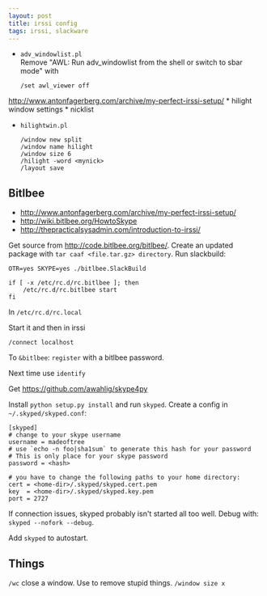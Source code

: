 ```yaml
---
layout: post
title: irssi config
tags: irssi, slackware
---
```


* `adv_windowlist.pl`  
    Remove "AWL: Run adv_windowlist from the shell or switch to sbar mode" with

    `/set awl_viewer off`



http://www.antonfagerberg.com/archive/my-perfect-irssi-setup/
    * hilight window settings
    * nicklist

* `hilightwin.pl`  
    ```
    /window new split
    /window name hilight
    /window size 6
    /hilight -word <mynick>
    /layout save
    ```

Bitlbee
-------

* <http://www.antonfagerberg.com/archive/my-perfect-irssi-setup/>
* <http://wiki.bitlbee.org/HowtoSkype>
* <http://thepracticalsysadmin.com/introduction-to-irssi/>

Get source from <http://code.bitlbee.org/bitlbee/>. Create an updated package with `tar caaf <file.tar.gz> directory`. Run slackbuild:

```
OTR=yes SKYPE=yes ./bitlbee.SlackBuild
```

```
if [ -x /etc/rc.d/rc.bitlbee ]; then
    /etc/rc.d/rc.bitlbee start
fi
```

In `/etc/rc.d/rc.local`

Start it and then in irssi

`/connect localhost`

To `&bitlbee`: `register` with a bitlbee password.

Next time use `identify`

Get <https://github.com/awahlig/skype4py>

Install `python setup.py install` and run `skyped`. Create a config in `~/.skyped/skyped.conf`:

```
[skyped]
# change to your skype username
username = madeoftree
# use `echo -n foo|sha1sum` to generate this hash for your password
# This is only place for your skype password
password = <hash>

# you have to change the following paths to your home directory:
cert = <home-dir>/.skyped/skyped.cert.pem
key  = <home-dir>/.skyped/skyped.key.pem
port = 2727
```

If connection issues, skyped probably isn't started all too well. Debug with: `skyped --nofork --debug`.

Add `skyped` to autostart.

Things
------

`/wc` close a window. Use to remove stupid things.
`/window size x`
